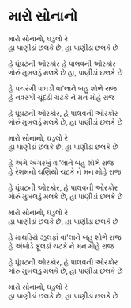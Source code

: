 # મારો સોનાનો

મારો સોનાનો, ઘડુલો રે  
હા પાણીડાં છલકે છે, હા પાણીડાં છલકે છે  

હે ઘૂંઘટની ઓરકોર હે પાલવની ઓરકોર  
ગોરું મુખલડું મલકે છે હા, પાણીડાં છલકે છે  

હે પચરંગી પાઘડી વા'લાને બહુ શોભે રાજ  
હે નવરંગી ચૂંદડી ચટકે ને મન મોહે રાજ  

હે ઘૂંઘટની ઓરકોર, હે પાલવની ઓરકોર  
ગોરું મુખલડું મલકે છે, હા પાણીડાં છલકે છે  

મારો સોનાનો, ઘડુલો રે  
હા પાણીડાં છલકે છે, હા પાણીડાં છલકે છે  

હે અંગે અંગરખું વા'લાને બહુ શોભે રાજ  
હે રેશમનો ચણિયો ચટકે ને મન મોહે રાજ  

હે ઘૂંઘટની ઓરકોર, હે પાલવની ઓરકોર  
ગોરું મુખલડું મલકે છે, હા પાણીડાં છલકે છે  

મારો સોનાનો, ઘડુલો રે  
હા પાણીડાં છલકે છે, હા પાણીડાં છલકે છે  

હે માથડિયે ઝૂલફાં વા'લાને બહુ શોભે રાજ  
હે અંબોડે ફૂલડાં ચટકે ને મન મોહે રાજ  

હે ઘૂંઘટની ઓરકોર, હે પાલવની ઓરકોર  
ગોરું મુખલડું મલકે છે, હા પાણીડાં છલકે છે  

મારો સોનાનો, ઘડુલો રે  
હા પાણીડાં છલકે છે, હા પાણીડાં છલકે છે  
